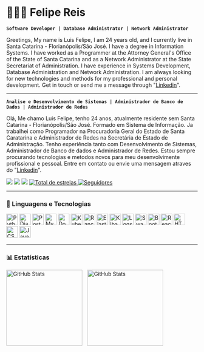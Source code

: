 # 👩🏻‍💻 Felipe Reis

**`Software Developer | Database Administrator | Network Administrator`**

Greetings, My name is Luis Felipe, I am 24 years old, and I currently live in Santa Catarina - Florianópolis/São José. I have a degree in Information Systems. I have worked as a Programmer at the Attorney General's Office of the State of Santa Catarina and as a Network Administrator at the State Secretariat of Administration. I have experience in Systems Development, Database Administration and Network Administration. I am always looking for new technologies and methods for my professional and personal development. Get in touch or send me a message through "[Linkedin](https://www.linkedin.com/in/luis-felipe-pereira-dos-reis-63756428b/)".

---

**`Analise e Desenvolvimento de Sistemas | Administrador de Banco de Dados | Administrador de Redes`**

Olá, Me chamo Luis Felipe, tenho 24 anos, atualmente residente sem Santa Catarina - Florianópolis/São José. Formado em Sistema de Informação. Ja trabalhei como Programador na Procuradoria Geral do Estado de Santa Caratarina e Administrador de Redes na Secretária de Estado de Administração. Tenho experiência tanto com Desenvolvimento de Sistemas, Administrador de Banco de dados e Administrador de Redes. Estou sempre procurando tecnologias e metodos novos para meu desenvolvimente profissional e pessoal.
Entre em contato ou envie uma mensagem atraves do "[Linkedin](https://www.linkedin.com/in/luis-felipe-pereira-dos-reis-63756428b/)".

<div> 
<a href="https://www.linkedin.com/in/luis-felipe-63756428b/" target="_blank"><img src="https://img.shields.io/badge/-LinkedIn-%230077B5?style=for-the-badge&logo=linkedin&logoColor=white" target="_blank"></a> 
</a> 
<a href = "mailto:felipereis0689@gmail.com"><img src="https://img.shields.io/badge/-Gmail-%23333?style=for-the-badge&logo=gmail&logoColor=white" target="_blank"></a>
  <a href="https://www.instagram.com/felipereis068/" target="_blank"><img src="https://img.shields.io/badge/Instagram-E4405F?style=for-the-badge&logo=instagram&logoColor=white" target="_blank"></a> 
 <a href="https://github.com/felipereis068?tab=repositories&sort=stargazers">
        <img 
            alt="Total de estrelas" 
            title="Total de estrelas GitHub" 
            src="https://custom-icon-badges.demolab.com/github/stars/felipereis068?color=55960c&style=for-the-badge&labelColor=488207&logo=star&label=estrelas"
        />
    </a>
    </a>
    <a href="https://github.com/felipereis068?tab=followers">
        <img 
            alt="Seguidores" 
            title="Me siga no GitHub" 
            src="https://custom-icon-badges.demolab.com/github/followers/felipereis068?color=236ad3&labelColor=1155ba&style=for-the-badge&logo=github&label=Seguidores&logoColor=white"
        />
    </a>
</p>

---
### 🤖 Linguagens e Tecnologias

<div class="center">
    <img 
        alt="Python" 
        title="Python"
        width="30px" 
        src="https://cdn.jsdelivr.net/gh/devicons/devicon@latest/icons/python/python-original.svg" 
    />
    <img 
        alt="Django" 
        title="Django"
        width="30px" 
        src="https://cdn.jsdelivr.net/gh/devicons/devicon@latest/icons/django/django-plain.svg"
    />
    <img 
        alt="Postgres" 
        title="Postgres"
        width="30px" 
        src="https://cdn.jsdelivr.net/gh/devicons/devicon@latest/icons/postgresql/postgresql-original.svg"
    />
    <img 
        alt="MySQL" 
        title="MySQL"
        width="30px" 
        src="https://cdn.jsdelivr.net/gh/devicons/devicon@latest/icons/mysql/mysql-original.svg"
    />
    <img 
        alt="Docker" 
        title="Docker"
        width="30px" 
        src="https://cdn.jsdelivr.net/gh/devicons/devicon@latest/icons/docker/docker-original.svg" 
    />
    <img 
        alt="Kubernetes" 
        title="Kubernetes"
        width="30px" 
        src="https://cdn.jsdelivr.net/gh/devicons/devicon@latest/icons/kubernetes/kubernetes-original.svg" 
    /> 
    <img 
        alt="Rancher" 
        title="Rancher"
        width="30px" 
        src="https://cdn.jsdelivr.net/gh/devicons/devicon@latest/icons/rancher/rancher-original.svg"
    />
    <img 
        alt="Elasticsearch" 
        title="Elasticsearch"
        width="30px" 
        src="https://cdn.jsdelivr.net/gh/devicons/devicon@latest/icons/elasticsearch/elasticsearch-original.svg"
    />
    <img 
        alt="Kibana" 
        title="Kibana"
        width="30px" 
        src="https://cdn.jsdelivr.net/gh/devicons/devicon@latest/icons/kibana/kibana-original.svg" 
    />
    <img 
        alt="Logstash" 
        title="Logstash"
        width="30px" 
        src="https://cdn.jsdelivr.net/gh/devicons/devicon@latest/icons/logstash/logstash-original.svg"
    />
    <img 
        alt="Swagger"
        title="Swagger" 
        width="30px" 
        src="https://cdn.jsdelivr.net/gh/devicons/devicon@latest/icons/swagger/swagger-original.svg" 
    />
    <img 
        alt="Bootstrap"
        title="Bootstrap" 
        width="30px" 
        src="https://cdn.jsdelivr.net/gh/devicons/devicon@latest/icons/bootstrap/bootstrap-original.svg" 
    />
    <img 
        alt="React"
        title="React" 
        width="30px" 
        src="https://cdn.jsdelivr.net/gh/devicons/devicon@latest/icons/react/react-original.svg" 
    />
    <img 
        alt="HTML"
        title="HTML" 
        width="30px" 
        src="https://cdn.jsdelivr.net/gh/devicons/devicon@latest/icons/html5/html5-original.svg" 
    />
    <img 
        alt="CSS" 
        title="CSS"
        width="30px" 
        src="https://cdn.jsdelivr.net/gh/devicons/devicon@latest/icons/css3/css3-original.svg" 
    />
    <img 
        alt="JavaScript" 
        title="JavaScript"
        width="30px" 
        src="https://cdn.jsdelivr.net/gh/devicons/devicon@latest/icons/javascript/javascript-original.svg" 
    />
</div>

---

### 📊 Estatísticas

</p>

  <img 
    align="left" 
    alt="GitHub Stats" 
    height="200" 
    style="padding-right: 10px;" 
    src="https://github-readme-stats.vercel.app/api?username=felipereis068&show_icons=true&theme=dark&include_all_commits=true&locale=pt-br" 
  />

<img 
      align="left" 
      alt="GitHub Stats" 
      height="200" 
      src="https://github-readme-stats.vercel.app/api/top-langs/?username=felipereis068&theme=dark&layout=compact&custom_title=Tecnologias&langs_count=10" 
  />

</p>
